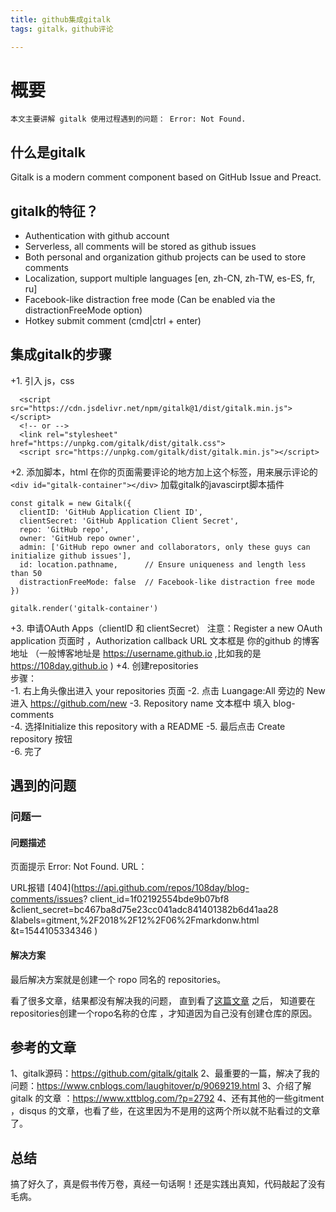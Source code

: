 ```yaml
---
title: github集成gitalk
tags: gitalk，github评论

---
```


# 概要
 	本文主要讲解 gitalk 使用过程遇到的问题： Error: Not Found.
## 什么是gitalk
Gitalk is a modern comment component based on GitHub Issue and Preact.
## gitalk的特征？
 * Authentication with github account
 * Serverless, all comments will be stored as github issues
 * Both personal and organization github projects can be used to store comments
 * Localization, support multiple languages [en, zh-CN, zh-TW, es-ES, fr, ru]
 * Facebook-like distraction free mode (Can be enabled via the distractionFreeMode option)
 * Hotkey submit comment (cmd|ctrl + enter)

## 集成gitalk的步骤

+1. 引入 js，css 
```<link rel="stylesheet" href="https://cdn.jsdelivr.net/npm/gitalk@1/dist/gitalk.css">
  <script src="https://cdn.jsdelivr.net/npm/gitalk@1/dist/gitalk.min.js"></script>
  <!-- or -->
  <link rel="stylesheet" href="https://unpkg.com/gitalk/dist/gitalk.css">
  <script src="https://unpkg.com/gitalk/dist/gitalk.min.js"></script>
 ```

+2. 添加脚本，html 
在你的页面需要评论的地方加上这个标签，用来展示评论的
`<div id="gitalk-container"></div>`
加载gitalk的javascirpt脚本插件

```
const gitalk = new Gitalk({
  clientID: 'GitHub Application Client ID',
  clientSecret: 'GitHub Application Client Secret',
  repo: 'GitHub repo',
  owner: 'GitHub repo owner',
  admin: ['GitHub repo owner and collaborators, only these guys can initialize github issues'],
  id: location.pathname,      // Ensure uniqueness and length less than 50
  distractionFreeMode: false  // Facebook-like distraction free mode
})

gitalk.render('gitalk-container')
```

+3. 申请OAuth Apps（clientID 和 clientSecret）
    注意：Register a new OAuth application 页面时 ，Authorization callback URL 文本框是 你的github 的博客地址 （一般博客地址是 https://username.github.io ,比如我的是 https://108day.github.io )
+4. 创建repositories <br>
步骤：<br>
              -1. 右上角头像出进入 your repositories 页面
              -2. 点击 Luangage:All 旁边的 New 进入 https://github.com/new 
              -3. Repository name 文本框中 填入 blog-comments  
              -4. 选择Initialize this repository with a README 
              -5. 最后点击 Create repository 按钮  
              -6. 完了 
               
## 遇到的问题

### 问题一

#### 问题描述

页面提示 Error: Not Found. URL：
    
URL报错 [404](https://api.github.com/repos/108day/blog-comments/issues?
    						client_id=1f02192554bde9b07bf8
                           &client_secret=bc467ba8d75e23cc041adc841401382b6d41aa28
    						&labels=gitment,%2F2018%2F12%2F06%2Fmarkdonw.html
                            &t=1544105334346
                            )
    
#### 解决方案
 最后解决方案就是创建一个 ropo 同名的 repositories。

看了很多文章，结果都没有解决我的问题，
直到看了[这篇文章](https://www.cnblogs.com/laughitover/p/9069219.html/) 之后，
知道要在repositories创建一个ropo名称的仓库 ，才知道因为自己没有创建仓库的原因。

## 参考的文章

1、gitalk源码：https://github.com/gitalk/gitalk
2、最重要的一篇，解决了我的问题：https://www.cnblogs.com/laughitover/p/9069219.html
3、介绍了解gitalk 的文章 ：https://www.xttblog.com/?p=2792
4、还有其他的一些gitment ，disqus 的文章，也看了些，在这里因为不是用的这两个所以就不贴看过的文章了。

## 总结

搞了好久了，真是假书传万卷，真经一句话啊！还是实践出真知，代码敲起了没有毛病。


